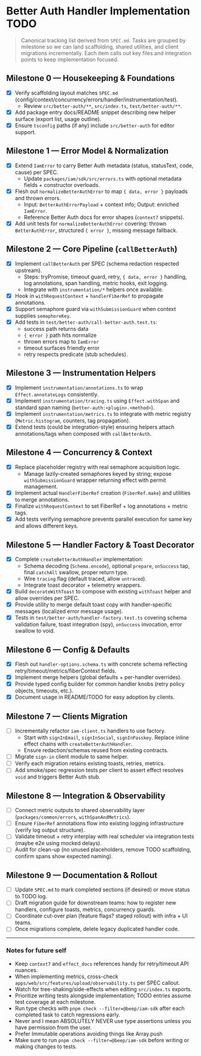 # Better Auth Handler Implementation TODO

> Canonical tracking list derived from `SPEC.md`. Tasks are grouped by milestone
> so we can land scaffolding, shared utilities, and client migrations incrementally.
> Each item calls out key files and integration points to keep implementation focused.

## Milestone 0 — Housekeeping & Foundations
- [x] Verify scaffolding layout matches `SPEC.md` (config/context/concurrency/errors/handler/instrumentation/test).
  - Review `src/better-auth/**`, `src/index.ts`, `test/better-auth/**`.
- [x] Add package entry docs/README snippet describing new helper surface (export list, usage outline).
- [x] Ensure `tsconfig` paths (if any) include `src/better-auth` for editor support.

## Milestone 1 — Error Model & Normalization
- [x] Extend `IamError` to carry Better Auth metadata (status, statusText, code, cause) per SPEC.
  - Update `packages/iam/sdk/src/errors.ts` with optional metadata fields + constructor overloads.
- [x] Flesh out `normalizeBetterAuthError` to map `{ data, error }` payloads and thrown errors.
  - Input: `BetterAuthErrorPayload` + context info; Output: enriched `IamError`.
  - Reference Better Auth docs for error shapes (`context7` snippets).
- [x] Add unit tests for `normalizeBetterAuthError` covering: thrown `BetterAuthError`, structured `{ error }`, missing message fallback.

## Milestone 2 — Core Pipeline (`callBetterAuth`)
- [x] Implement `callBetterAuth` per SPEC (schema redaction respected upstream).
  - Steps: tryPromise, timeout guard, retry, `{ data, error }` handling, log annotations, span handling, metric hooks, exit logging.
  - Integrate with `instrumentation/*` helpers once available.
- [x] Hook in `withRequestContext` + `handlerFiberRef` to propagate annotations.
- [x] Support semaphore guard via `withSubmissionGuard` when context supplies `semaphoreKey`.
- [x] Add tests in `test/better-auth/call-better-auth.test.ts`:
  - success path returns data
  - `{ error }` path hits normalize
  - thrown errors map to `IamError`
  - timeout surfaces friendly error
  - retry respects predicate (stub schedules).

## Milestone 3 — Instrumentation Helpers
- [x] Implement `instrumentation/annotations.ts` to wrap `Effect.annotateLogs` consistently.
- [x] Implement `instrumentation/tracing.ts` using `Effect.withSpan` and standard span naming (`better-auth:<plugin>.<method>`).
- [x] Implement `instrumentation/metrics.ts` to integrate with metric registry (`Metric.histogram`, counters, tag propagation).
- [x] Extend tests (could be integration-style) ensuring helpers attach annotations/tags when composed with `callBetterAuth`.

## Milestone 4 — Concurrency & Context
- [x] Replace placeholder registry with real semaphore acquisition logic.
  - Manage lazily-created semaphores keyed by string; expose `withSubmissionGuard` wrapper returning effect with permit management.
- [x] Implement actual `HandlerFiberRef` creation (`FiberRef.make`) and utilities to merge annotations.
- [x] Finalize `withRequestContext` to set FiberRef + log annotations + metric tags.
- [x] Add tests verifying semaphore prevents parallel execution for same key and allows different keys.

## Milestone 5 — Handler Factory & Toast Decorator
- [x] Complete `createBetterAuthHandler` implementation:
  - Schema decoding (`Schema.encode`), optional `prepare`, `onSuccess` tap, final `catchAll` swallow, proper return type.
  - Wire `tracing` flag (default traced, allow `untraced`).
  - Integrate toast decorator + telemetry wrappers.
- [x] Build `decorateWithToast` to compose with existing `withToast` helper and allow overrides per SPEC.
- [x] Provide utility to merge default toast copy with handler-specific messages (localized error message usage).
- [x] Tests in `test/better-auth/handler-factory.test.ts` covering schema validation failure, toast integration (spy), `onSuccess` invocation, error swallow to void.

## Milestone 6 — Config & Defaults
- [x] Flesh out `handler-options.schema.ts` with concrete schema reflecting retry/timeout/metrics/fiberContext fields.
- [x] Implement merge helpers (global defaults + per-handler overrides).
- [x] Provide typed config builder for common handler knobs (retry policy objects, timeouts, etc.).
- [x] Document usage in README/TODO for easy adoption by clients.

## Milestone 7 — Clients Migration
- [ ] Incrementally refactor `iam-client.ts` handlers to use factory.
  - Start with `signInEmail`, `signInSocial`, `signInPasskey`. Replace inline effect chains with `createBetterAuthHandler`.
  - Ensure redaction/schemas reused from existing contracts.
- [ ] Migrate `sign-in` client module to same helper.
- [ ] Verify each migration retains existing toasts, retries, metrics.
- [ ] Add smoke/spec regression tests per client to assert effect resolves `void` and triggers Better Auth stub.

## Milestone 8 — Integration & Observability
- [ ] Connect metric outputs to shared observability layer (`packages/common/errors`, `withSpanAndMetrics`).
- [ ] Ensure `FiberRef` annotations flow into existing logging infrastructure (verify log output structure).
- [ ] Validate timeout + retry interplay with real scheduler via integration tests (maybe e2e using mocked delays).
- [ ] Audit for clean-up (no unused placeholders, remove TODO scaffolding, confirm spans show expected naming).

## Milestone 9 — Documentation & Rollout
- [ ] Update `SPEC.md` to mark completed sections (if desired) or move status to TODO log.
- [ ] Draft migration guide for downstream teams: how to register new handlers, configure toasts, metrics, concurrency guards.
- [ ] Coordinate cut-over plan (feature flags? staged rollout) with infra + UI teams.
- [ ] Once migrations complete, delete legacy duplicated handler code.

---

### Notes for future self
- Keep `context7` and `effect_docs` references handy for retry/timeout API nuances.
- When implementing metrics, cross-check `apps/web/src/features/upload/observability.ts` per SPEC callout.
- Watch for tree-shaking/side-effects when editing `src/index.ts` exports.
- Prioritize writing tests alongside implementation; TODO entries assume test coverage at each milestone.
- Run type checks with `pnpm check --filter=@beep/iam-sdk` after each completed task to catch regressions early.
- Never and I mean ABSOLUTELY NEVER use type assertions unless you have permission from the user.
- Prefer Immutable operations avoiding things like Array.push
- Make sure to run `pnpm check --filter=@beep/iam-sdk` before writing or making changes to tests.
